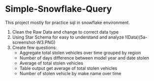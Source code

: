 # Simple-Snowflake-Query
This project mostly for practice sql in snowflake environment.

1. Clean the Raw Data and change to correct data type
2. Using Star Schema for easy to understand and analyze
!(Data)(5a-screenshot-W3.PNG)
3. Create few questions:
   - Aggregate total stolen vehicles over time grouped by region
   - Number of days difference between model year and date stolen
   - Average of total stolen vehicles
   - Table output get average of total stolen vehicles
   - Number of stolen vehicle by make name over time
